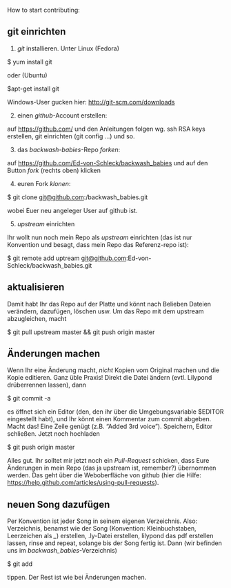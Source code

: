 How to start contributing:

## git einrichten ##

1. *git* installieren. Unter Linux (Fedora)

  $ yum install git

  oder (Ubuntu)

  $apt-get install git

  Windows-User gucken hier: http://git-scm.com/downloads

2. einen *github*-Account erstellen:

  auf https://github.com/
  und den Anleitungen folgen wg. ssh RSA keys erstellen, git einrichten (git config …) und so.

3. das _backwash-babies_-Repo *forken*:

  auf https://github.com/Ed-von-Schleck/backwash_babies und auf den Button *fork* (rechts oben) klicken

4. euren Fork *klonen*:

  $ git clone git@github.com:<username>/backwash_babies.git

  wobei <username> Euer neu angeleger User auf github ist.

5. *upstream* einrichten

  Ihr wollt nun noch mein Repo als *upstream* einrichten (das ist nur Konvention und besagt, dass mein Repo das Referenz-repo ist):

  $ git remote add uptream git@github.com:Ed-von-Schleck/backwash_babies.git

## aktualisieren ##

Damit habt Ihr das Repo auf der Platte und könnt nach Belieben Dateien verändern, dazufügen, löschen usw. Um das Repo mit dem upstream abzugleichen, macht

$ git pull upstream master && git push origin master

## Änderungen machen ##

Wenn Ihr eine Änderung macht, *nicht* Kopien vom Original machen und die Kopie editieren. Ganz üble Praxis! Direkt die Datei ändern (evtl. Lilypond drüberrennen lassen), dann

$ git commit -a

es öffnet sich ein Editor (den, den ihr über die Umgebungsvariable $EDITOR eingestellt habt), und Ihr könnt einen Kommentar zum commit abgeben. Macht das! Eine Zeile genügt (z.B. “Added 3rd voice”). Speichern, Editor schließen. Jetzt noch hochladen

$ git push origin master

Alles gut. Ihr solltet mir jetzt noch ein *Pull-Request* schicken, dass Eure Änderungen in mein Repo (das ja upstream ist, remember?) übernommen werden. Das geht über die Weboberfläche von github (hier die Hilfe: https://help.github.com/articles/using-pull-requests).

## neuen Song dazufügen ##

Per Konvention ist jeder Song in seinem eigenen Verzeichnis. Also: Verzeichnis, benamst wie der Song (Konvention: Kleinbuchstaben, Leerzeichen als *_*) erstellen, <songtitle>.ly-Datei erstellen, lilypond das pdf erstellen lassen, rinse and repeat, solange bis der Song fertig ist. Dann (wir befinden uns im _backwash_babies_-Verzeichnis)

$ git add <verzeichnis-vom-song>

tippen. Der Rest ist wie bei Änderungen machen.

